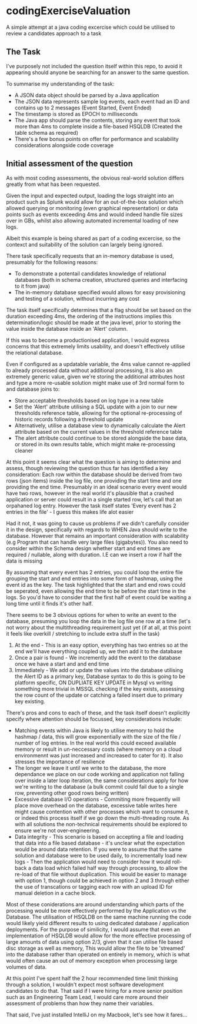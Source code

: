 # codingExerciseValuation
A simple attempt at a java coding excercise which could be utilised to review a candidates approach to a task

## The Task 
I've purposely not included the question itself within this repo, to avoid it appearing should anyone be searching for an answer to the same question.

To summarise my understanding of the task:
* A JSON data object should be parsed by a Java application
* The JSON data represents sample log events, each event had an ID and contains up to 2 messages (Event Started, Event Ended)
* The timestamp is stored as EPOCH to milliseconds
* The Java app should parse the contents, storing any event that took more than 4ms to complete inside a file-based HSQLDB (Created the table schema as required)
* There's a few bonus points on offer for performance and scalability considerations alongside code coverage 

## Initial assessment of the question
As with most coding assessments, the obvious real-world solution differs greatly from what has been requested.

Given the input and expected output, loading the logs straight into an product such as Splunk would allow for an out-of-the-box solution which allowed querying or monitoring (even graphical representation) or data points such as events exceeding 4ms and would indeed handle file sizes over in GBs, whilst also allowing automated incremental loading of new logs.

Albeit this example is being shared as part of a coding excercise, so the contexct and suitability of the solution can largely being ignored.

There task specifically requests that an in-memory database is used, presumably for the following reasons:
* To demonstrate a potentail candidates knowledge of relational databases (both in schema creation, structured queries and interfacing to it from java)
* The in-memory database specified would allows for easy provisioning and testing of a solution, without incurring any cost

The task itself specifically determines that a flag should be set based on the duration exceeding 4ms, the ordering of the instructions implies this determination/logic should be made at the java level, prior to storing the value inside the database inside an 'Alert' column.

If this was to become a productionised application, I would express concerns that this extremely limits usability, and doesn't effectively utilise the relational database.

Even if configured as a updatable variable, the 4ms value cannot re-applied to already processed data without additional processing, it is also an extremely generic value, given we're storing the additional attributes host and type a more re-usable solution might make use of 3rd normal form to and database joins to:
* Store acceptable thresholds based on log type in a new table
* Set the 'Alert' attribute utilising a SQL update with a join to our new thresholds reference table, allowing for the optional re-processing of historic records following a threshold update 
* Alternatively, utilise a database view to dynamically calculate the Alert attribute based on the current values in the threshold reference table
* The alert attribute could continue to be stored alongside the base data, or stored in its own results table, which might make re-processing cleaner

At this point it seems clear what the question is aiming to determine and assess, though reviewing the question thus far has identified a key consideration:
Each row within the database should be derived from two rows (json items) inside the log file, one providing the start time and one providing the end time.
Presumably in an ideal scenario every event would have two rows, however in the real world it's plausible that a crashed application or server could result in a single started row, let's call that an orpahaned log entry. However the task itself states 'Every event has 2 entries in the file' - I guess this makes life alot easier

Had it not, it was going to cause us problems if we didn't carefully consider it in the design, specifically with regards to WHEN Java should write to the database. However that remains an important consideration with scalability (e.g Program that can handle very large files (gigabytes)). You also need to consider within the Schema design whether start and end times are required / nullable, along with duration. I.E can we insert a row if half the data is missing

By assuming that every event has 2 entries, you could loop the entire file grouping the start and end entries into some form of hashmap, using the event id as the key.
The task highlighted that the start and end rows could be seperated, even allowing the end time to be before the start time in the logs. So you'd have to consider that the first half of event could be waiting a long time until it finds it's other half.


There seems to be 3 obvious options for when to write an event to the database, presuming you loop the data in the log file one row at a time (let's not worry about the multithreading requirement just yet (if at all, at this point it feels like overkill / stretching to include extra stuff in the task)
1. At the end - This is an easy option, everything has two entries so at the end we'll have everything coupled up, we then add it to the database
2. Once a pair is found - We incremently add the event to the database once we have a start and and end time
3. Immediately - We add or update the values into the database utilising the Alert ID as a primary key, Database syntax to do this is going to be platform specific, ON DUPLIATE KEY UPDATE in Mysql vs writing something more trivial in MSSQL checking if the key exists, assessing the row count of the update or catching a failed insert due to primary key existing.

There's pros and cons to each of these, and the task itself doesn't explicitly specify where attention should be focussed, key considerations include:
* Matching events within Java is likely to utilise memory to hold the hashmap / data, this will grow exponentially with the size of the file / number of log entries. In the real world this could exceed available memory or result in un-neccessary costs (where memory on a cloud environmennt was just increased and increased to cater for it). It also stresses the importance of resilience
* The longer we leave it until we write to the database, the more dependance we place on our code working and application not falling over inside a later loop iteration, the same considerations apply for how we're writing to the database (a bulk commit could fail due to a single row, preventing other good rows being written)
* Excessive database I/O operations - Commiting more frequently will place move overhead on the database, excessive table writes here might cause contention with other processes which want to consume it, or indeed this process itself if we go down the multi-threading route. As with all solutions the non-technical requirements should be explored to ensure we're not over-engineering.
* Data integrity - This scenario is based on accepting a file and loading that data into a file based database - it's unclear what the expectation would be around data retention. If you were to assume that the same solution and database were to be used daily, to incrementally load new logs - Then the application would need to consider how it would roll-back a data load which failed half way through processing, to allow the re-load of that file without duplication. This would be easier to manage with option 1, though could be achieved in option 2 and 3 through either the use of transcations or tagging each row with an upload ID for manual deletion in a cache block.

Most of these coniderations are around understanding which parts of the processing would be more effectively performed by the Application vs the Database. The utilisation of HSQLDB on the same machine running the code would likely yield different results to using dedicated database / application deployments.
For the purpose of similicity, I would assume that even an implementation of HSQLDB would allow for the more effective processing of large amounts of data using option 2/3, given that it can utilise file based disc storage as well as memory, This would allow the file to be 'streamed' into the database rather than operated on entirely in memory, which is what would often cause an out of memory exception when processing large volumes of data.

At this point I've spent half the 2 hour recommended time limit thinking through a solution, I wouldn't expect most software development candidates to do that. 
That said if I were hiring for a more senior position such as an Engineering Team Lead, I would care more around their assessment of problems than how they name their variables.

That said, I've just installed IntelliJ on my Macbook, let's see how it fares...
